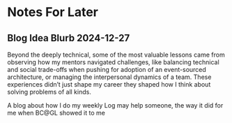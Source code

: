 # Notes For Later

## Blog Idea Blurb 2024-12-27


Beyond the deeply technical, some of the most valuable lessons came from observing how my mentors navigated challenges, like balancing technical and social trade-offs when pushing for adoption of an event-sourced architecture, or managing the interpersonal dynamics of a team. These experiences didn’t just shape my career they shaped how I think about solving problems of all kinds.

A blog about how I do my weekly Log may help someone, the way it did for me when BC@GL showed it to me

